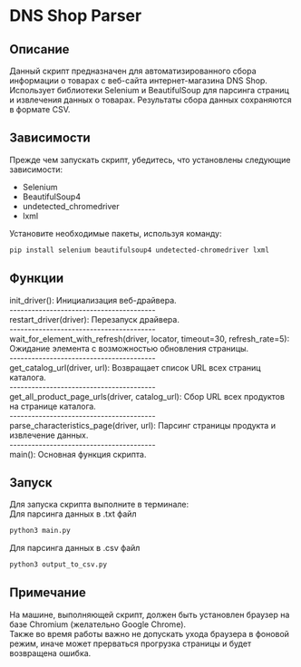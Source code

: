 # DNS Shop Parser

## Описание
Данный скрипт предназначен для автоматизированного сбора информации о товарах с веб-сайта интернет-магазина DNS Shop. Использует библиотеки Selenium и BeautifulSoup для парсинга страниц и извлечения данных о товарах. Результаты сбора данных сохраняются в формате CSV.

## Зависимости
Прежде чем запускать скрипт, убедитесь, что установлены следующие зависимости:
- Selenium
- BeautifulSoup4
- undetected_chromedriver
- lxml

Установите необходимые пакеты, используя команду:
```bash
pip install selenium beautifulsoup4 undetected-chromedriver lxml
```
## Функции
init_driver(): Инициализация веб-драйвера. </br>
----------------------------------------</br>
restart_driver(driver): Перезапуск драйвера. </br>
----------------------------------------</br>
wait_for_element_with_refresh(driver, locator, timeout=30, refresh_rate=5): Ожидание элемента с возможностью обновления страницы. </br>
----------------------------------------</br>
get_catalog_url(driver, url): Возвращает список URL всех страниц каталога. </br>
----------------------------------------</br>
get_all_product_page_urls(driver, catalog_url): Сбор URL всех продуктов на странице каталога. </br>
----------------------------------------</br>
parse_characteristics_page(driver, url): Парсинг страницы продукта и извлечение данных. </br>
----------------------------------------</br>
main(): Основная функция скрипта. </br>
## Запуск
Для запуска скрипта выполните в терминале:</br>
  Для парсинга данных в .txt файл
```bash
python3 main.py
```
  Для парсинга данных в .csv файл
```bash
python3 output_to_csv.py
```
## Примечание
На машине, выполняющей скрипт, должен быть установлен браузер на базе Chromium (желательно Google Chrome).<br>
Также во время работы важно не допускать ухода браузера в фоновой режим, иначе может прерваться прогрузка страницы и будет возвращена ошибка.

